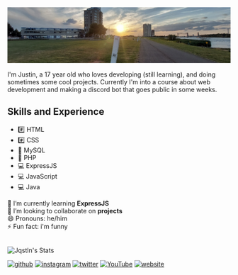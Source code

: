 <img src="coding.png">

I'm Justin, a 17 year old who loves developing (still learning), and doing sometimes
some cool projects. Currently I'm into a course about web development and making a discord
bot that goes public in some weeks.

## Skills and Experience
 * #️⃣ HTML
 * #️⃣ CSS
 * 📅 MySQL
 * 📅 PHP
 * 💻 ExpressJS
 * 💻 JavaScript
 * 💻 Java

🌱 I’m currently learning <b>ExpressJS</b><br>
👯 I’m looking to collaborate on <b>projects</b><br>
😄 Pronouns: he/him<br>
⚡ Fun fact: i'm funny<br><br>

![Jqstln's Stats](https://github-readme-stats.vercel.app/api?username=Jqstln&show_icons=true&theme=gruvbox)

[<img src='https://cdn.jsdelivr.net/npm/simple-icons@v5/icons/github.svg' alt='github' height='40'>](https://github.com/Jqstln)  [<img src='https://cdn.jsdelivr.net/npm/simple-icons@v5/icons/instagram.svg' alt='instagram' height='40'>](https://www.instagram.com/Jqstln/)  [<img src='https://cdn.jsdelivr.net/npm/simple-icons@v5/icons/twitter.svg' alt='twitter' height='40'>](https://twitter.com/Jqstln)  [<img src='https://cdn.jsdelivr.net/npm/simple-icons@v5/icons/youtube.svg' alt='YouTube' height='40'>](https://www.youtube.com/channel/UCpPz4HF7Z3Ma8VA1TG1oJIw)  [<img src='https://cdn.jsdelivr.net/npm/simple-icons@v5/icons/icloud.svg' alt='website' height='40'>](https://jqstln.xyz/)
